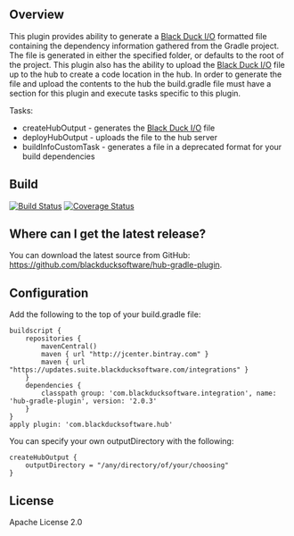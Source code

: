 ## Overview ##
This plugin provides ability to generate a [Black Duck I/O](https://github.com/blackducksoftware/bdio) formatted file containing the dependency information gathered from the Gradle project. The file is generated in either the specified folder, or defaults to the root of the project. This plugin also has the ability to upload the [Black Duck I/O](https://github.com/blackducksoftware/bdio) file up to the hub to create a code location in the hub. In order to generate the file and upload the contents to the hub the build.gradle file must have a section for this plugin and execute tasks specific to this plugin.

Tasks:

* createHubOutput - generates the [Black Duck I/O](https://github.com/blackducksoftware/bdio) file
* deployHubOutput - uploads the file to the hub server
* buildInfoCustomTask - generates a file in a deprecated format for your build dependencies

## Build ##
[![Build Status](https://travis-ci.org/blackducksoftware/hub-gradle-plugin.svg?branch=master)](https://travis-ci.org/blackducksoftware/hub-gradle-plugin)
[![Coverage Status](https://coveralls.io/repos/github/blackducksoftware/hub-gradle-plugin/badge.svg?branch=master)](https://coveralls.io/github/blackducksoftware/hub-gradle-plugin?branch=master)

## Where can I get the latest release? ##
You can download the latest source from GitHub: https://github.com/blackducksoftware/hub-gradle-plugin. 

## Configuration
Add the following to the top of your build.gradle file:
```
buildscript {
    repositories {
        mavenCentral()
        maven { url "http://jcenter.bintray.com" }
        maven { url "https://updates.suite.blackducksoftware.com/integrations" }
    }
    dependencies {
        classpath group: 'com.blackducksoftware.integration', name: 'hub-gradle-plugin', version: '2.0.3'
    }
}
apply plugin: 'com.blackducksoftware.hub'
```

You can specify your own outputDirectory with the following:
```
createHubOutput {
    outputDirectory = "/any/directory/of/your/choosing"
}
```

## License ##
Apache License 2.0
